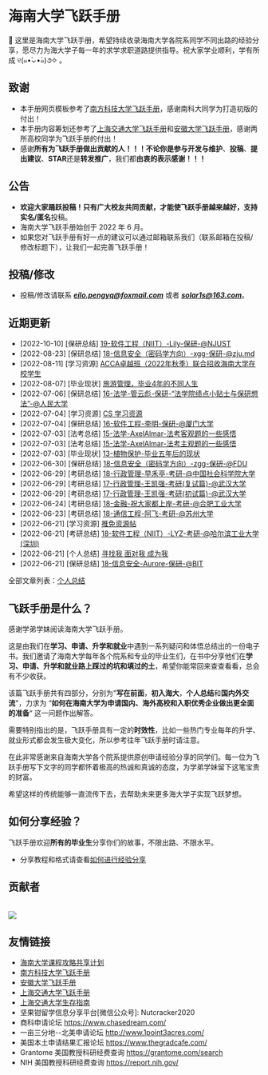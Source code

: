 # 海南大学飞跃手册

👋 这里是海南大学飞跃手册，希望持续收录海南大学各院系同学不同出路的经验分享，愿尽力为海大学子每一年的求学求职道路提供指导。祝大家学业顺利，学有所成 ୧(๑•̀⌄•́๑)૭✧ 。

## 致谢

- 本手册网页模板参考了[南方科技大学飞跃手册](https://sustech-application.com/#/)，感谢南科大同学为打造初版的付出！
- 本手册内容筹划还参考了[上海交通大学飞跃手册](https://survivesjtu.github.io/SJTU-Application/#/)和[安徽大学飞跃手册](https://www.ahu.wiki/#/)，感谢两所高校同学为飞跃手册的付出！
- 感谢**所有为飞跃手册做出贡献的人！！！**不论你是参与**开发与维护**、**投稿**、**提出建议**、**STAR**还是**转发推广**，我们都**由衷的表示感谢！！！**

## 公告

- **欢迎大家踊跃投稿！**只有广大校友共同贡献，才能使飞跃手册越来越好，支持**实名/匿名**投稿。
- 海南大学飞跃手册始创于 2022 年 6 月。
- 如果您对飞跃手册有好一点的建议可以通过邮箱联系我们（联系邮箱在投稿/修改标题下），让我们一起完善飞跃手册！

## 投稿/修改

- 投稿/修改请联系 [**_eilo.pengyq@foxmail.com_**](mailto:eilo.pengyq@foxmail.com) 或者 [**_solar1s@163.com_**](mailto:solar1s@163.com)。

## 近期更新

<!-- recent-update-start -->
- [2022-10-10] [保研总结] [19-软件工程（NIIT）-Lily-保研-@NJUST](https://mp.weixin.qq.com/s/KH6gdpeT4ES3SN0K01Yh9A)
- [2022-08-23] [保研总结] [18-信息安全（密码学方向）-xgg-保研-@zju.md](personal-summary/cse/18-信息安全（密码学方向）-xgg-保研-@zju.md)
- [2022-08-11] [学习资源] [ACCA卓越班（2022年秋季）联合招收海南大学在校学生](https://hb.hainanu.edu.cn/hiditd/info/1128/1323.htm)
- [2022-08-07] [毕业现状] [旅游管理，毕业4年的不同人生](https://www.bilibili.com/video/BV17U4y1v7MS)
- [2022-07-06] [保研总结] [16-法学-管云彪-保研-“法学院绩点小贴士与保研想法”-@人民大学](personal-summary/law/16-法学-管云彪-保研-“法学院绩点小贴士与保研想法”-@人民大学.md)
- [2022-07-04] [学习资源] [CS 学习资源](first-sight/study/CS学习资源.md)
- [2022-07-04] [保研总结] [16-软件工程-李明-保研-@厦门大学](personal-summary/cs/16-软件工程-李明-保研-@厦门大学.md)
- [2022-07-03] [法考总结] [15-法学-AxelAlmar-法考客观题的一些感悟](https://zhuanlan.zhihu.com/p/45610719?utm_source=wechat_session&utm_medium=social&utm_oi=997200635032301568&utm_campaign=shareopn)
- [2022-07-03] [法考总结] [15-法学-AxelAlmar-法考主观题的一些感悟](https://zhuanlan.zhihu.com/p/54068198)
- [2022-07-03] [毕业现状] [13-植物保护-毕业五年后的现状](https://www.bilibili.com/video/BV1nY4y1n7NE)
- [2022-06-30] [保研总结] [18-信息安全（密码学方向）-zgg-保研-@FDU](personal-summary/cse/18-信息安全（密码学方向）-zgg-保研-@fdu.md)
- [2022-06-29] [考研总结] [18-行政管理-早禾亭-考研-@中国社会科学院大学](personal-summary/gongguan/18-行政管理-早禾亭-考研-@中国社会科学院大学.md)
- [2022-06-29] [考研总结] [17-行政管理-王凯强-考研(复试篇)-@武汉大学](https://zhuanlan.zhihu.com/p/450339848?utm_source=wechat_session&utm_medium=social&utm_oi=997200635032301568&utm_campaign=shareopn)
- [2022-06-29] [考研总结] [17-行政管理-王凯强-考研(初试篇)-@武汉大学](https://zhuanlan.zhihu.com/p/361687473?utm_source=wechat_session&utm_medium=social&utm_oi=997200635032301568&utm_campaign=shareopn)
- [2022-06-24] [考研总结] [18-金融-祝大家都上岸-考研-@合肥工业大学](personal-summary/jingji/18-金融-祝大家都上岸-考研-@合肥工业大学.md)
- [2022-06-23] [考研总结] [18-通信工程-阿飞-考研-@苏州大学](https://zhuanlan.zhihu.com/p/492633325)
- [2022-06-21] [学习资源] [推免资源帖](first-sight/study/推免资源帖.md)
- [2022-06-21] [考研总结] [18-软件工程（NIIT）-LYZ-考研-@哈尔滨工业大学(深圳)](https://zhuanlan.zhihu.com/p/498009692?utm_source=wechat_session&utm_medium=social&utm_oi=993920704961724416&utm_content=group3_article&utm_campaign=shareopn)
- [2022-06-21] [个人总结] [寻找我 面对我 成为我](https://www.yuque.com/docs/share/d32e755d-0a33-45a0-aadc-637da0d564e9?#)
- [2022-06-21] [保研总结] [18-信息安全-Aurore-保研-@BIT](personal-summary/cse/18-信息安全-Aurore-保研-@BIT.md)

<!-- recent-update-end -->

全部文章列表：[个人总结](personal-summary/README.md)

## 飞跃手册是什么？

感谢学弟学妹阅读海南大学飞跃手册。

这是由我们在**学习、申请、升学和就业**中遇到一系列疑问和体悟总结出的一份电子书。我们邀请了海南大学每年各个院系和专业的毕业生们，在书中分享他们在**学习、申请、升学和就业路上踩过的坑和填过的土**，希望你能常回来查查看看，总会有不少收获。

该篇飞跃手册共有四部分，分别为"**写在前面**，**初入海大**，**个人总结**和**国内外交流**"，力求为 “**如何在海南大学为申请国内、海外高校和入职优秀企业做出更全面的准备**“ 这一问题作出解答。

需要特别指出的是，飞跃手册具有一定的**时效性**，比如一些热门专业每年的升学、就业形式都会发生极大变化，所以参考往年飞跃手册时请注意。

在此非常感谢来自海南大学各个院系提供原创申请经验分享的同学们。每一位为飞跃手册写下文字的同学都怀着极高的热诚和真诚的态度，为学弟学妹留下这笔宝贵的财富。

希望这样的传统能够一直流传下去，去帮助未来更多海大学子实现飞跃梦想。

## 如何分享经验？

飞跃手册欢迎**所有的毕业生**分享你们的故事，不限出路、不限水平。

- 分享教程和格式请查看[如何进行经验分享](about-contribution.md)

## 贡献者

<a href="https://github.com/Hainanu-Application/Hainanu-Application.github.io/graphs/contributors">
  <br>
<img src="https://contributors-img.web.app/image?repo=Hainanu-Application/Hainanu-Application.github.io" /></a>

## 友情链接

- [海南大学课程攻略共享计划](https://www.bj-yan.top/hainanu-course-comments/)
- [南方科技大学飞跃手册](https://sustech-application.com/#/)
- [安徽大学飞跃手册](https://www.ahu.wiki/#/)
- [上海交通大学飞跃手册](https://survivesjtu.github.io/SJTU-Application/#/)
- [上海交通大学生存指南](https://survivesjtu.gitbook.io/survivesjtumanual/)
- 坚果钳留学信息分享平台\[微信公众号\]: Nutcracker2020
- 商科申请论坛 https://www.chasedream.com/
- 一亩三分地--北美申请论坛 http://www.1point3acres.com/
- 美国本土申请结果汇报论坛 https://www.thegradcafe.com/
- Grantome 美国教授科研经费查询 https://grantome.com/search
- NIH 美国教授科研经费查询 https://report.nih.gov/

